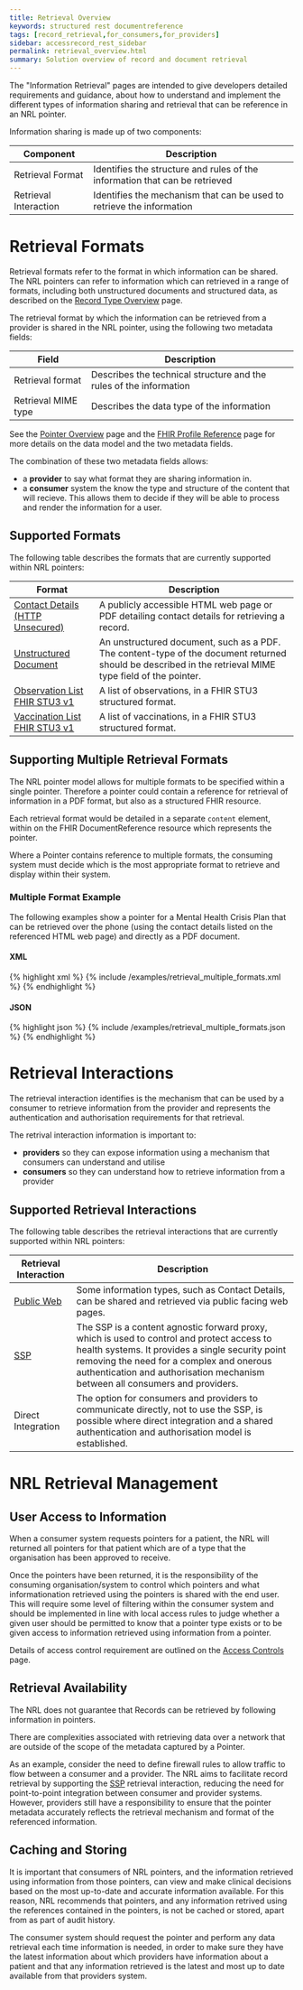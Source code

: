```yaml
---
title: Retrieval Overview
keywords: structured rest documentreference
tags: [record_retrieval,for_consumers,for_providers]
sidebar: accessrecord_rest_sidebar
permalink: retrieval_overview.html
summary: Solution overview of record and document retrieval
---
```


The "Information Retrieval" pages are intended to give developers detailed requirements and guidance, about how to understand and implement the different types of information sharing and retrieval that can be reference in an NRL pointer.

Information sharing is made up of two components:

| Component | Description |
| --- | --- |
| Retrieval Format | Identifies the structure and rules of the information that can be retrieved |
| Retrieval Interaction | Identifies the mechanism that can be used to retrieve the information |

# Retrieval Formats

Retrieval formats refer to the format in which information can be shared. The NRL pointers can refer to information which can retrieved in a range of formats, including both unstructured documents and structured data, as described on the [Record Type Overview](record_type_overview.html) page.

The retrieval format by which the information can be retrieved from a provider is shared in the NRL pointer, using the following two metadata fields:

| Field | Description |
| --- | --- |
| Retrieval format | Describes the technical structure and the rules of the information |
| Retrieval MIME type | Describes the data type of the information |

See the [Pointer Overview](pointer_overview.html) page and the [FHIR Profile Reference](explore_reference.html) page for more details on the data model and the two metadata fields.

The combination of these two metadata fields allows:
- a **provider** to say what format they are sharing information in.
- a **consumer** system the know the type and structure of the content that will recieve. This allows them to decide if they will be able to process and render the information for a user.


## Supported Formats

The following table describes the formats that are currently supported within NRL pointers:

| Format | Description |
|-----------|----------------|
| [Contact Details (HTTP Unsecured)](retrieval_contact_details.html) | A publicly accessible HTML web page or PDF detailing contact details for retrieving a record. |
| [Unstructured Document](retrieval_contact_details) | An unstructured document, such as a PDF. The content-type of the document returned should be described in the retrieval MIME type field of the pointer. |
| [Observation List FHIR STU3 v1](retrieval_observations_fhir_stu3.html) | A list of observations, in a FHIR STU3 structured format. |
| [Vaccination List FHIR STU3 v1](retrieval_vaccinations_fhir_stu3.html) | A list of vaccinations, in a FHIR STU3 structured format. |


## Supporting Multiple Retrieval Formats

The NRL pointer model allows for multiple formats to be specified within a single pointer. Therefore a pointer could contain a reference for retrieval of information in a PDF format, but also as a structured FHIR resource.

Each retrieval format would be detailed in a separate `content` element, within on the FHIR DocumentReference resource which represents the pointer.

Where a Pointer contains reference to multiple formats, the consuming system must decide which is the most appropriate format to retrieve and display within their system.


### Multiple Format Example

The following examples show a pointer for a Mental Health Crisis Plan that can be retrieved over the phone (using the contact details listed on the referenced HTML web page) and directly as a PDF document.

#### XML

<div class="github-sample-wrapper scroll-height-350">
{% highlight xml %}
{% include /examples/retrieval_multiple_formats.xml %}
{% endhighlight %}
</div>

#### JSON

<div class="github-sample-wrapper scroll-height-350">
{% highlight json %}
{% include /examples/retrieval_multiple_formats.json %}
{% endhighlight %}
</div>




# Retrieval Interactions

The retrieval interaction identifies is the mechanism that can be used by a consumer to retrieve information from the provider and represents the authentication and authorisation requirements for that retrieval.

The retrival interaction information is important to:

- **providers** so they can expose information using a mechanism that consumers can understand and utilise
- **consumers** so they can understand how to retrieve information from a provider


## Supported Retrieval Interactions

The following table describes the retrieval interactions that are currently supported within NRL pointers:

| Retrieval Interaction | Description |
|-----------|----------------|
| [Public Web](retrieval_http_unsecure.html) | Some information types, such as Contact Details, can be shared and retrieved via public facing web pages. |
| [SSP](retrieval_ssp.html) | The SSP is a content agnostic forward proxy, which is used to control and protect access to health systems. It provides a single security point removing the need for a complex and onerous authentication and authorisation mechanism between all consumers and providers. |
| Direct Integration | The option for consumers and providers to communicate directly, not to use the SSP, is possible where direct integration and a shared authentication and authorisation model is established. |



# NRL Retrieval Management

## User Access to Information

When a consumer system requests pointers for a patient, the NRL will returned all pointers for that patient which are of a type that the organisation has been approved to receive.

Once the pointers have been returned, it is the responsibility of the consuming organisation/system to control which pointers and what informationation retrieved using the pointers is shared with the end user. This will require some level of filtering within the consumer system and should be implemented in line with local access rules to judge whether a given user should be permitted to know that a pointer type exists or to be given access to information retrieved using information from a pointer.

Details of access control requirement are outlined on the [Access Controls](explore_rbac_mapping.html) page.


## Retrieval Availability

The NRL does not guarantee that Records can be retrieved by following information in pointers. 

There are complexities associated with retrieving data over a network that are outside of the scope of the metadata captured by a Pointer.

As an example, consider the need to define firewall rules to allow traffic to flow between a consumer and a provider. The NRL aims to facilitate record retrieval by supporting the [SSP](retrieval_ssp.html) retrieval interaction, reducing the need for point-to-point integration between consumer and provider systems. However, providers still have a responsibility to ensure that the pointer metadata accurately reflects the retrieval mechanism and format of the referenced information.


## Caching and Storing

It is important that consumers of NRL pointers, and the information retrieved using information from those pointers, can view and make clinical decisions based on the most up-to-date and accurate information available. For this reason, NRL recommends that pointers, and any information retrived using the references contained in the pointers, is not be cached or stored, apart from as part of audit history.

The consumer system should request the pointer and perform any data retrieval each time information is needed, in order to make sure they have the latest information about which providers have information about a patient and that any information retrieved is the latest and most up to date available from that providers system.
